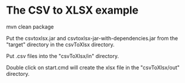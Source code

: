 # The CSV to XLSX example

mvn clean package

Put the csvtoxlsx.jar and csvtoxlsx-jar-with-dependencies.jar from the "target" directory in the csvToXlsx directory.  

Put .csv files into the "csvToXlsx/in" directory.

Double click on start.cmd will create the xlsx file in the "csvToXlsx/out" directory.